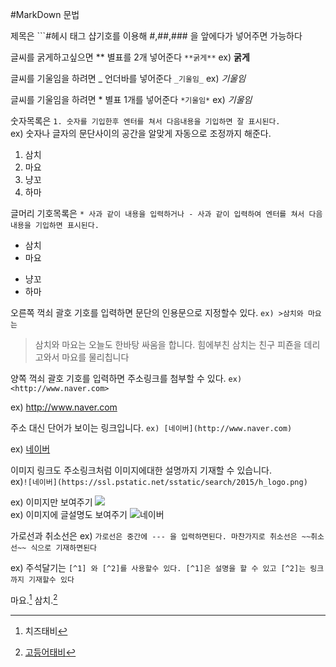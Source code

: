 #MarkDown 문법

제목은 ```#헤시 태그 샵기호를 이용해 #,##,### 을 앞에다가 넣어주면 가능하다

글씨를 굵게하고싶으면 ** 별표를 2개 넣어준다 ```**굵게**``` ex) **굵게**

글씨를 기울임을 하려면 _ 언더바를 넣어준다 ```_기울임_``` ex) _기울임_  

글씨를 기울임을 하려면 * 별표 1개를 넣어준다 ```*기울임*``` ex) *기울임*

숫자목록은 ```1. 숫자를 기입한후 엔터를 쳐서 다음내용을 기입하면 잘 표시된다.```  
ex) 숫자나 글자의 문단사이의 공간을 알맞게 자동으로 조정까지 해준다.   

1. 삼치
2. 마요
3. 냥꼬
4. 하마

글머리 기호목록은 ```* 사과 같이 내용을 입력하거나 - 사과 같이 입력하여 엔터를 쳐서 다음내용을 기입하면 표시된다.```  
* 삼치
* 마요
- 냥꼬
- 하마

오른쪽 꺽쇠 괄호 기호를 입력하면 문단의 인용문으로 지정할수 있다. ```ex) >삼치와 마요는```

>삼치와 마요는 오늘도 한바탕 싸움을 합니다.    힘에부친 삼치는 친구 피죤을 데리고와서 마요를 물리칩니다

양쪽 꺽쇠 괄호 기호를 입력하면 주소링크를 첨부할 수 있다. ```ex) <http://www.naver.com>```

ex) <http://www.naver.com>

주소 대신 단어가 보이는 링크입니다. ```ex) [네이버](http://www.naver.com)```

ex) [네이버](http://www.naver.com)

이미지 링크도 주소링크처럼 이미지에대한 설명까지 기재할 수 있습니다.   
ex)```![네이버](https://ssl.pstatic.net/sstatic/search/2015/h_logo.png)```

ex) 이미지만 보여주기 ![](https://ssl.pstatic.net/sstatic/search/2015/h_logo.png)   
ex) 이미지에 글설명도 보여주기 ![네이버](https://ssl.pstatic.net/sstatic/search/2015/h_logo.png)

가로선과 취소선은 ex) ```가로선은 중간에 --- 을 입력하면된다. 마찬가지로 취소선은 ~~취소선~~ 식으로 기재하면된다```

ex) 주석달기는 ```[^1] 와 [^2]를 사용할수 있다. [^1]은 설명을 할 수 있고 [^2]는 링크까지 기재할수 있다```

마요.[^1]  삼치.[^2]

[^1]: 치즈태비
[^2]: [고등어태비](http://www.naver.com)






























